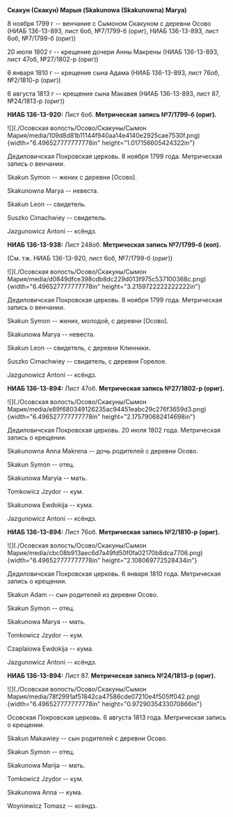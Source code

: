 **Скакун (Скакун) Марыя (Skakunowa (Skakunowna) Marya)**

8 ноября 1799 г -- венчание с Сымоном Скакуном с деревни Осово (НИАБ
136-13-893, лист 6об, №7/1799-б (ориг), НИАБ 136-13-893, лист 6об,
№7/1799-б (ориг))

20 июля 1802 г -- крещение дочери Анны Макрены (НИАБ 136-13-893, лист
47об, №27/1802-р (ориг))

6 января 1810 г -- крещение сына Адама (НИАБ 136-13-893, лист 76об,
№2/1810-р (ориг))

6 августа 1813 г -- крещение сына Макавея (НИАБ 136-13-893, лист 87,
№24/1813-р (ориг))

**НИАБ 136-13-920:** Лист 6об. **Метрическая запись №7/1799-б (ориг).**

![](./Осовская волость/Осово/Скакуны/Сымон Мария/media/109d8d81b11144f940aa14e4140e2925cae7530f.png){width="6.496527777777778in"
height="1.017156605424322in"}

Дедиловичская Покровская церковь. 8 ноября 1799 года. Метрическая запись
о венчании.

Skakun Symon -- жених с деревни \[Осово\].

Skakunowna Marya -- невеста.

Skakun Leon -- свидетель.

Suszko Cimachwiey -- свидетель.

Jazgunowicz Antoni -- ксёндз.

**НИАБ 136-13-938:** Лист 248об. **Метрическая запись №7/1799-б (коп).**

(См. тж. НИАБ 136-13-920, лист 6об, №7/1799-б (ориг))

![](./Осовская волость/Осово/Скакуны/Сымон Мария/media/d0849dfce398cdb8dc229d013f975c537100368c.png){width="6.496527777777778in"
height="3.2159722222222222in"}

Дедиловичская Покровская церковь. 8 ноября 1799 года. Метрическая запись
о венчании.

Skakun Symon -- жених, молодой, с деревни \[Осово\].

Skakunowa Marya -- невеста.

Skakun Leon -- свидетель, с деревни Клинники.

Suszko Cimachwiey -- свидетель, с деревни Горелое.

Jazgunowicz Antoni -- ксёндз.

**НИАБ 136-13-894:** Лист 47об. **Метрическая запись №27/1802-р
(ориг).**

![](./Осовская волость/Осово/Скакуны/Сымон Мария/media/e89f680349126235ac94451eabc29c276f3659d3.png){width="6.496527777777778in"
height="2.175790682414698in"}

Дедиловичская Покровская церковь. 20 июля 1802 года. Метрическая запись
о крещении.

Skakunowna Anna Makrena -- дочь родителей с деревни Осовo.

Skakun Symon -- отец.

Skakunowa Maryia -- мать.

Tomkowicz Jzydor -- кум.

Skakunowa Ewdokija -- кума.

Jazgunowicz Antoni -- ксёндз.

**НИАБ 136-13-894:** Лист 76об. **Метрическая запись №2/1810-р (ориг).**

![](./Осовская волость/Осово/Скакуны/Сымон Мария/media/cbc08b913aec6d7a49fd50f0fa02170b8dca7706.png){width="6.496527777777778in"
height="2.108069772528434in"}

Дедиловичская Покровская церковь. 6 января 1810 года. Метрическая запись
о крещении.

Skakun Adam -- сын родителей из деревни Осовo.

Skakun Symon -- отец.

Skakunowa Marya -- мать.

Tomkowicz Jzydor -- кум.

Czaplaiowa Ewdokija -- кума.

Jazgunowicz Antoni -- ксёндз.

**НИАБ 136-13-894:** Лист 87. **Метрическая запись №24/1813-р (ориг).**

![](./Осовская волость/Осово/Скакуны/Сымон Мария/media/78f2991af51842ca47586cde07210e4f505ff042.png){width="6.496527777777778in"
height="0.9729035433070866in"}

Осовская Покровская церковь. 6 августа 1813 года. Метрическая запись о
крещении.

Skakun Makawiey -- сын родителей с деревни Осовo.

Skakun Symon -- отец.

Skakunowa Marija -- мать.

Tomkowicz Jzydor -- кум.

Skakunowa Anna -- кума.

Woyniewicz Tomasz -- ксёндз.
